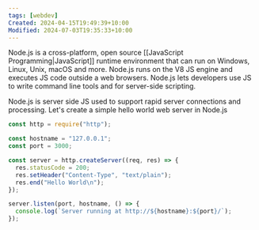 ```yaml
---
tags: [webdev]
Created: 2024-04-15T19:49:39+10:00
Modified: 2024-07-03T19:35:33+10:00
---
```

Node.js is a cross-platform, open source [[JavaScript Programming|JavaScript]] runtime environment that can run on Windows, Linux, Unix, macOS and more. Node.js runs on the V8 JS engine and executes JS code outside a web browsers. Node.js lets developers use JS to write command line tools and for server-side scripting.

Node.js is server side JS used to support rapid server connections and processing. Let's create a simple hello world web server in Node.js
```javascript
const http = require("http");

const hostname = "127.0.0.1";
const port = 3000;

const server = http.createServer((req, res) => {
  res.statusCode = 200;
  res.setHeader("Content-Type", "text/plain");
  res.end("Hello World\n");
});

server.listen(port, hostname, () => {
  console.log(`Server running at http://${hostname}:${port}/`);
});
```

